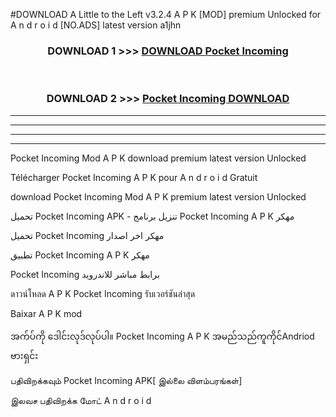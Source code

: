 #DOWNLOAD A Little to the Left v3.2.4 A P K [MOD] premium Unlocked for A n d r o i d [NO.ADS] latest version a1jhn 



<div align="center">

<h3>DOWNLOAD 1 >>> <a href="https://getmod1.web.app/?judule=Btd Battles">DOWNLOAD Pocket Incoming </a></h3><br>

<h3>DOWNLOAD 2 >>> <a href="https://getmod1.web.app/?judule=Btd Battles">Pocket Incoming  DOWNLOAD </a></h3>

</div>


----------------------------------------------------------

----------------------------------------------------------

----------------------------------------------------------

----------------------------------------------------------


Pocket Incoming  Mod A P K download premium latest version Unlocked

Télécharger Pocket Incoming  A P K pour A n d r o i d Gratuit

download Pocket Incoming  Mod A P K premium latest version Unlocked

تحميل Pocket Incoming  APK - تنزيل برنامج Pocket Incoming  A P K مهكر

تحميل Pocket Incoming  مهكر اخر اصدار

تطبيق Pocket Incoming  A P K مهكر

Pocket Incoming  برابط مباشر للاندرويد

ดาวน์โหลด A P K Pocket Incoming  รับเวอร์ชันล่าสุด

Baixar A P K mod

အက်ပ်ကို ဒေါင်းလုဒ်လုပ်ပါ။ Pocket Incoming  A P K အမည်သည်ကူကိုင်Andriod ဗားရှင်း

பதிவிறக்கவும் Pocket Incoming  APK[ இல்லை விளம்பரங்கள்] 
 
இலவச பதிவிறக்க மோட் A n d r o i d



